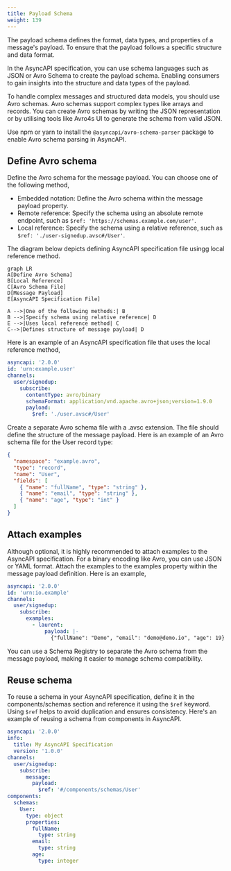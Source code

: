 ```yaml
---
title: Payload Schema
weight: 139
---
```


The payload schema defines the format, data types, and properties of a message's payload. To ensure that the payload follows a specific structure and data format.

In the AsyncAPI specification, you can use schema languages such as JSON or Avro Schema to create the payload schema. Enabling consumers to gain insights into the structure and data types of the payload.

To handle complex messages and structured data models, you should use Avro schemas. Avro schemas support complex types like arrays and records. You can create Avro schemas by writing the JSON representation or by utilising tools like Avro4s UI to generate the schema from valid JSON.

Use npm or yarn to install the `@asyncapi/avro-schema-parser` package to enable Avro schema parsing in AsyncAPI.

## Define Avro schema

Define the Avro schema for the message payload. You can choose one of the following method,

- Embedded notation: Define the Avro schema within the message payload property.
- Remote reference: Specify the schema using an absolute remote endpoint, such as `$ref: 'https://schemas.example.com/user'`.
- Local reference: Specify the schema using a relative reference, such as `$ref: './user-signedup.avsc#/User'`.

The diagram below depicts defining AsyncAPI specification file usingg local reference method.

```mermaid
graph LR
A[Define Avro Schema]
B[Local Reference]
C[Avro Schema File]
D[Message Payload]
E[AsyncAPI Specification File]

A -->|One of the following methods:| B
B -->|Specify schema using relative reference| D
E -->|Uses local reference method| C
C-->|Defines structure of message payload| D
```

Here is an example of an AsyncAPI specification file that uses the local reference method,

```yaml
asyncapi: '2.0.0'
id: 'urn:example.user'
channels:
  user/signedup:
    subscribe:
      contentType: avro/binary
      schemaFormat: application/vnd.apache.avro+json;version=1.9.0
      payload:
        $ref: './user.avsc#/User'
```

Create a separate Avro schema file with a .avsc extension. The file should define the structure of the message payload. Here is an example of an Avro schema file for the User record type:

```json
{
  "namespace": "example.avro",
  "type": "record",
  "name": "User",
  "fields": [
    { "name": "fullName", "type": "string" },
    { "name": "email", "type": "string" },
    { "name": "age", "type": "int" }
  ]
}
```

## Attach examples

Although optional, it is highly recommended to attach examples to the AsyncAPI specification. For a binary encoding like Avro, you can use JSON or YAML format. Attach the examples to the examples property within the message payload definition. Here is an example,

```yaml
asyncapi: '2.0.0'
id: 'urn:io.example'
channels:
  user/signedup:
    subscribe:
      examples:
        - laurent:
            payload: |-
              {"fullName": "Demo", "email": "demo@demo.io", "age": 19}
```

You can use a Schema Registry to separate the Avro schema from the message payload, making it easier to manage schema compatibility.

## Reuse schema

To reuse a schema in your AsyncAPI specification, define it in the components/schemas section and reference it using the `$ref` keyword. Using `$ref` helps to avoid duplication and ensures consistency. Here's an example of reusing a schema from components in AsyncAPI.

```yaml
asyncapi: '2.0.0'
info:
  title: My AsyncAPI Specification
  version: '1.0.0'
channels:
  user/signedup:
    subscribe:
      message:
        payload:
          $ref: '#/components/schemas/User'
components:
  schemas:
    User:
      type: object
      properties:
        fullName:
          type: string
        email:
          type: string
        age:
          type: integer
```
